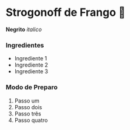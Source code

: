 # Strogonoff de Frango 🐔
**Negrito**
_italico_

### Ingredientes
 - Ingrediente 1
 - Ingrediente 2
 - Ingrediente 3

### Modo de Preparo
 1. Passo um
 2. Passo dois
 3. Passo três
 4. Passo quatro
